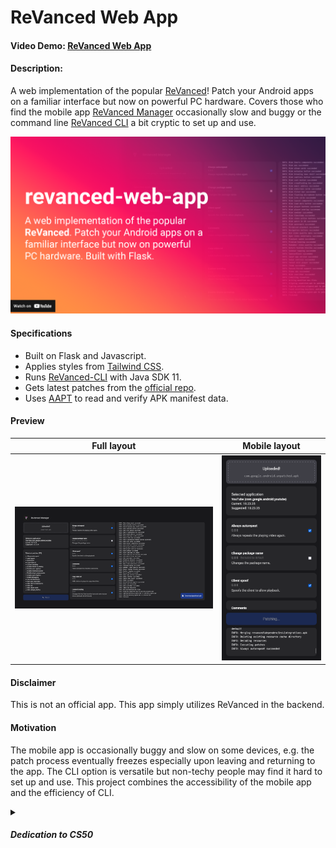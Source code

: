 # ReVanced Web App

#### Video Demo:  [ReVanced Web App](https://youtu.be/-MK7L0JYTxU)

#### Description:

A web implementation of the popular [ReVanced](https://github.com/ReVanced)!
Patch your Android apps on a familiar interface but now on powerful PC hardware.
Covers those who find the mobile app [ReVanced Manager](https://github.com/revanced/revanced-manager) occasionally slow and buggy 
or the command line [ReVanced CLI](https://github.com/revanced/revanced-cli) a bit cryptic to set up and use.

[![Watch the video](./preview/thumbnail.png)](https://youtu.be/-MK7L0JYTxU)

#### Specifications

- Built on Flask and Javascript.
- Applies styles from [Tailwind CSS](https://tailwindcss.com/).
- Runs [ReVanced-CLI](https://github.com/revanced/revanced-cli) with Java SDK 11.
- Gets latest patches from the [official repo](https://raw.githubusercontent.com/ReVanced/revanced-patches/main/patches.json).
- Uses [AAPT](https://developer.android.com/tools/aapt2) to read and verify APK manifest data.

#### Preview

Full layout             |  Mobile layout
:-------------------------:|:-------------------------:
![image](./preview/full.png)  |  ![image](./preview/mobile.png)

<!-- #### Prerequisites
Download [Java SDK 11.0.2](https://jdk.java.net/archive/). 
Finally, extract it into `/revanced` directory, then rename the extracted folder as `jdk`.
The complete path for Java should now be `/revanced/jdk/bin/java.exe`. -->


#### Disclaimer
This is not an official app. This app simply utilizes ReVanced in the backend.

#### Motivation

The mobile app is occasionally buggy and slow on some devices,
e.g. the patch process eventually freezes especially upon leaving and returning to the app. 
The CLI option is versatile but non-techy people may find it hard to set up and use.
This project combines the accessibility of the mobile app and the efficiency of CLI.

<details>
<summary><h5>Dedication to CS50</h5></summary>
  I needed to build something for the <a href="https://www.edx.org/course/introduction-computer-science-harvardx-cs50x">CS50</a> final project.
  I completed this project in 3 days, thanks to ChatGPT for helping me troubleshoot errors.
  This is relatively easier than solving the Tideman problem set!
  <br><br>
  I learned a lot about the communication logic between `app.routes` in Flask and `event.sources` in Javascript. 
  I should study proper coding paradigms for writing cleaner code for my next project.
</details>
